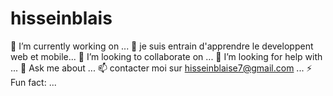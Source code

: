 # hisseinblais


 🔭 I’m currently working on ...
 🌱 je suis entrain d'apprendre le developpent web et mobile...
 👯 I’m looking to collaborate on ...
 🤔 I’m looking for help with ...
 💬 Ask me about ...
 📫 contacter moi sur hisseinblaise7@gmail.com ...
⚡ Fun fact: ...